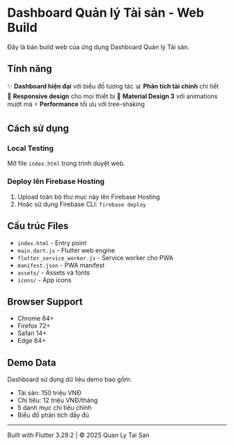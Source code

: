 # Dashboard Quản lý Tài sản - Web Build

Đây là bản build web của ứng dụng Dashboard Quản lý Tài sản.

## Tính năng

✨ **Dashboard hiện đại** với biểu đồ tương tác
📊 **Phân tích tài chính** chi tiết  
📱 **Responsive design** cho mọi thiết bị
🎨 **Material Design 3** với animations mượt mà
⚡ **Performance** tối ưu với tree-shaking

## Cách sử dụng

### Local Testing
Mở file `index.html` trong trình duyệt web.

### Deploy lên Firebase Hosting
1. Upload toàn bộ thư mục này lên Firebase Hosting
2. Hoặc sử dụng Firebase CLI: `firebase deploy`

## Cấu trúc Files

- `index.html` - Entry point
- `main.dart.js` - Flutter web engine
- `flutter_service_worker.js` - Service worker cho PWA
- `manifest.json` - PWA manifest
- `assets/` - Assets và fonts
- `icons/` - App icons

## Browser Support

- Chrome 84+
- Firefox 72+  
- Safari 14+
- Edge 84+

## Demo Data

Dashboard sử dụng dữ liệu demo bao gồm:
- Tài sản: 150 triệu VNĐ
- Chi tiêu: 12 triệu VNĐ/tháng
- 5 danh mục chi tiêu chính
- Biểu đồ phân tích đầy đủ

---

Built with Flutter 3.29.2 | © 2025 Quan Ly Tai San